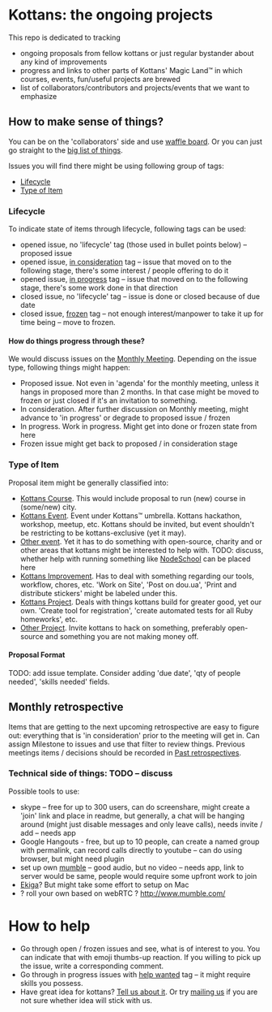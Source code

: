 # Kottans: the ongoing projects

This repo is dedicated to tracking
+ ongoing proposals from fellow kottans or just regular bystander about any kind of improvements
+ progress and links to other parts of Kottans' Magic Land™ in which courses, events, fun/useful projects are brewed
+ list of collaborators/contributors and projects/events that we want to emphasize

## How to make sense of things?

You can be on the 'collaborators' side and use [waffle board](https://waffle.io/sudodoki/kottans-ongoing-projects/join). Or you can just go straight to the [big list of things](https://github.com/sudodoki/kottans-ongoing-projects/issues).

Issues you will find there might be using following group of tags:
+ [Lifecycle](#lifecycle)
+ [Type of Item](#type-of-item)

### Lifecycle

To indicate state of items through lifecycle, following tags can be used:
+ opened issue, no 'lifecycle' tag (those used in bullet points below) – proposed issue
+ opened issue, [in consideration](https://github.com/sudodoki/kottans-ongoing-projects/labels/in%20consideration) tag – issue that moved on to the following stage, there's some interest / people offering to do it
+ opened issue, [in progress](https://github.com/sudodoki/kottans-ongoing-projects/labels/in%20progress) tag – issue that moved on to the following stage, there's some work done in that direction
+ closed issue, no 'lifecycle' tag – issue is done or closed because of due date
+ closed issue, [frozen](https://github.com/sudodoki/kottans-ongoing-projects/issues?q=is%3Aopen+is%3Aissue+label%3Afrozen) tag – not enough interest/manpower to take it up for time being – move to frozen.

#### How do things progress through these?

We would discuss issues on the [Monthly Meeting](#monthly-retrospective). Depending on the issue type, following things might happen:

+ Proposed issue. Not even in 'agenda' for the monthly meeting, unless it hangs in proposed more than 2 months. In that case might be moved to frozen or just closed if it's an invitation to something.
+ In consideration. After further discussion on Monthly meeting, might advance to 'in progress' or degrade to proposed issue / frozen
+ In progress. Work in progress. Might get into done or frozen state from here
+ Frozen issue might get back to proposed / in consideration stage

### Type of Item

Proposal item might be generally classified into:
+ [Kottans Course](https://github.com/sudodoki/kottans-ongoing-projects/labels/kottans%20course). This would include proposal to run (new) course in (some/new) city.
+ [Kottans Event](https://github.com/sudodoki/kottans-ongoing-projects/labels/kottans%20event). Event under Kottans™ umbrella. Kottans hackathon, workshop, meetup, etc. Kottans should be invited, but event shouldn't be restricting to be kottans-exclusive (yet it may).
+ [Other event](https://github.com/sudodoki/kottans-ongoing-projects/labels/other%20event). Yet it has to do something with open-source, charity and or other areas that kottans might be interested to help with. TODO: discuss, whether help with running something like [NodeSchool](https://nodeschool.io) can be placed here
+ [Kottans Improvement](https://github.com/sudodoki/kottans-ongoing-projects/labels/kottans%20improvement). Has to deal with something regarding our tools, workflow, chores, etc. 'Work on Site', 'Post on dou.ua', 'Print and distribute stickers' might be labeled under this.
+ [Kottans Project](https://github.com/sudodoki/kottans-ongoing-projects/labels/kottans%20project). Deals with things kottans build for greater good, yet our own. 'Create tool for registration', 'create automated tests for all Ruby homeworks', etc.
+ [Other Project](https://github.com/sudodoki/kottans-ongoing-projects/labels/other%20project). Invite kottans to hack on something, preferably open-source and something you are not making money off.

#### Proposal Format

TODO: add issue template.
Consider adding 'due date', 'qty of people needed', 'skills needed' fields.

## Monthly retrospective

Items that are getting to the next upcoming retrospective are easy to figure out: everything that is 'in consideration' prior to the meeting will get in. Can assign Milestone to issues and use that filter to review things. Previous meetings items / decisions should be recorded in [Past retrospectives](PAST_RETROSPECTIVES.md).

### Technical side of things: TODO – discuss

Possible tools to use:
+ skype – free for up to 300 users, can do screenshare, might create a 'join' link and place in readme, but generally, a chat will be hanging around (might just disable messages and only leave calls), needs invite / add – needs app
+ Google Hangouts - free, but up to 10 people, can create a named group with permalink, can record calls directly to youtube – can do using browser, but might need plugin
+ set up own [mumble](http://www.mumble.com/) – good audio, but no video – needs app, link to server would be same, people would require some upfront work to join
+ [Ekiga](http://www.ekiga.org/)? But might take some effort to setup on Mac  
+ ? roll your own based on webRTC ?
http://www.mumble.com/

# How to help

+ Go through open / frozen issues and see, what is of interest to you. You can indicate that with emoji thumbs-up reaction. If you willing to pick up the issue, write a corresponding comment.
+ Go through in progress issues with [help wanted](https://github.com/sudodoki/kottans-ongoing-projects/labels/help%20wanted) tag – it might require skills you possess.
+ Have great idea for kottans? [Tell us about it](https://github.com/sudodoki/kottans-ongoing-projects/issues/new). Or try [mailing us](kottans.org@gmail.com) if you are not sure whether idea will stick with us.
